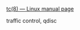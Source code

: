 [tc(8) — Linux manual page](https://man7.org/linux/man-pages/man8/tc.8.html)

traffic control, qdisc

